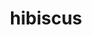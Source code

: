 ---
layout: smileys&emotion
title: hibiscus
emoji: hibiscus
permalink: 🌺.html
image: assets/img/3moji/hibiscus.png
---